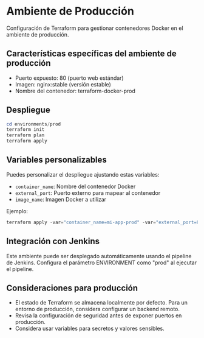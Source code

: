 # Ambiente de Producción

Configuración de Terraform para gestionar contenedores Docker en el ambiente de producción.

## Características específicas del ambiente de producción

- Puerto expuesto: 80 (puerto web estándar)
- Imagen: nginx:stable (versión estable)
- Nombre del contenedor: terraform-docker-prod

## Despliegue

```powershell
cd environments/prod
terraform init
terraform plan
terraform apply
```

## Variables personalizables

Puedes personalizar el despliegue ajustando estas variables:

- `container_name`: Nombre del contenedor Docker
- `external_port`: Puerto externo para mapear al contenedor
- `image_name`: Imagen Docker a utilizar

Ejemplo:
```powershell
terraform apply -var="container_name=mi-app-prod" -var="external_port=80"
```

## Integración con Jenkins

Este ambiente puede ser desplegado automáticamente usando el pipeline de Jenkins.
Configura el parámetro ENVIRONMENT como "prod" al ejecutar el pipeline.

## Consideraciones para producción

- El estado de Terraform se almacena localmente por defecto. Para un entorno de producción, considera configurar un backend remoto.
- Revisa la configuración de seguridad antes de exponer puertos en producción.
- Considera usar variables para secretos y valores sensibles.

